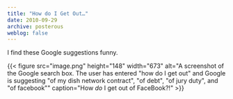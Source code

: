 ```yaml
---
title: "How do I Get Out…"
date: 2010-09-29
archive: posterous
weblog: false
---
```


I find these Google suggestions funny.

{{< figure 
	src="image.png" 
	height="148" 
	width="673" 
	alt="A screenshot of the Google search box. The user has entered \"how do I get out\" and Google is suggesting \"of my dish network contract\", \"of debt\", \"of jury duty\", and \"of facebook\"" 
	caption="How *do* I get out of FaceBook?!" >}}